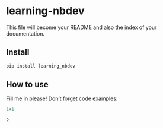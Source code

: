 learning-nbdev
================

<!-- WARNING: THIS FILE WAS AUTOGENERATED! DO NOT EDIT! -->

This file will become your README and also the index of your
documentation.

## Install

``` sh
pip install learning_nbdev
```

## How to use

Fill me in please! Don’t forget code examples:

``` python
1+1
```

    2
